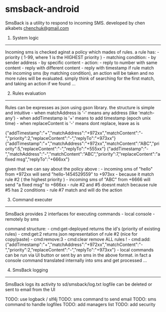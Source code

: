 # smsback-android

SmsBack is a utility to respond to incoming SMS.
developed by chen alkabets chenchuk@gmail.com

1. System logic
---------------
Incoming sms is checked aginst a policy which mades of rules.
a rule has:
	- priority ( 1-99, where 1 is the HIGHEST priority )
	- matching condition:
		- by sender address
		- by specific content
	- action:
		- reply to number with same content
		- reply with different content
		- reply with timestamp
if rule match the incoming sms (by matching condition), an action will be taken and no more rules will be evaluated.
simply think of searching for the first match, and taking an action if we found ...




2. Rules evaluation
-------------------
Rules can be expresses as json using gson library.
the structure is simple and intuitive
	- when matchAddress is '-' means any address (like 'match-any')
	- when addTimestamp is '+' means to add timestamp (epoch unix time)
	- when replaceContent is '-' means dont replace, leave as is

{"addTimestamp":"+","matchAddress":"+972xx","matchContent":"-","priority":2,"replaceContent":"-","replyTo":"+973xx"}
{"addTimestamp":"+","matchAddress":"+972xx","matchContent":"ABC","priority":5,"replaceContent":"-","replyTo":"+555xx"}
{"addTimestamp":"-","matchAddress":"-","matchContent":"ABC","priority":7,"replaceContent":"a fixed msg","replyTo":"+666xx"}

given that we can say about the policy above :
	- incoming sms of "hello" from +972xx will send "hello-1454529559" to +973xx
		- because it match rule #2 ( the highest priority )
	- incoming sms of "ABC" from +6666 will send "a fixed msg" to +666xx
		- rule #2 and #5 doesnt match because rule #5 has 2 conditions
		- rule #7 match and will do the action




3. Command executer
-------------------
SmsBack provides 2 interfaces for executing commands
	- local console
	- remotely by sms

command structure:
		- cmd:get-deployed	returns the id's (priority of existing rules)
		- cmd:get:2		returns json representation of rule #2 (nice for copy/paste)
		- cmd:remove:3
		- cmd:clear		remove ALL rules !
		- cmd:add:{"addTimestamp":"+","matchAddress":"+972xx","matchContent":"-","priority":2,"replaceContent":"-","replyTo":"+973xx"}
		- 
local commands can be run via UI button or sent by an sms in the above format. in fact a console command translated internally into sms and get processed ...




4. SmsBack logging
------------------
SmsBack logs its activity to sd/smsback/log.txt
logfile can be deleted or sent to email from the UI





TODO: use logback / slf4j
TODO: sms command to send email
TODO: sms command to handle logfiles
TODO: add managers list
TODO: add security






